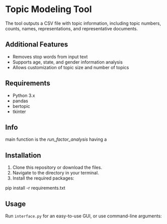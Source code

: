 # Topic Modeling Tool


The tool outputs a CSV file with topic information, including topic numbers, counts, names, representations, and representative documents.

## Additional Features

- Removes stop words from input text
- Supports age, state, and gender information analysis
- Allows customization of topic size and number of topics

## Requirements

- Python 3.x
- pandas
- bertopic
- tkinter

## Info

main function is the *run_factor_analysis* having a

## Installation

1. Clone this repository or download the files.
2. Navigate to the directory in your terminal.
3. Install the required packages:

pip install -r requirements.txt


## Usage

Run `interface.py` for an easy-to-use GUI, or use command-line arguments:
